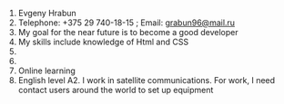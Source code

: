 1. Evgeny Hrabun
2. Telephone: +375 29 740-18-15 ; Email: grabun96@mail.ru
3. My goal for the near future is to become a good developer
4. My skills include knowledge of Html and CSS
5. 
6. 
7. Online learning
8. English level A2. I work in satellite communications. For work, I need contact users around the world to set up equipment
